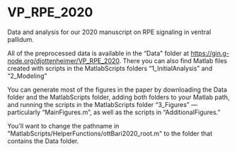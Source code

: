 # VP_RPE_2020
Data and analysis for our 2020 manuscript on RPE signaling in ventral pallidum.

All of the preprocessed data is available in the “Data" folder at https://gin.g-node.org/djottenheimer/VP_RPE_2020. There you can also find Matlab files created with scripts in the MatlabScripts folders “1_InitialAnalysis” and “2_Modeling”

You can generate most of the figures in the paper by downloading the Data folder and the MatlabScripts folder, adding both folders to your Matlab path, and running the scripts in the MatlabScripts folder “3_Figures” — particularly “MainFigures.m”, as well as the scripts in “AdditionalFigures.”

You'll want to change the pathname in "MatlabScripts/HelperFunctions/ottBari2020_root.m" to the folder that contains the Data folder.
